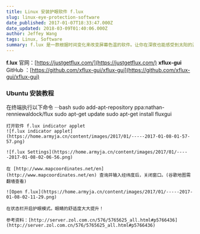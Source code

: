 ```yaml
---
title: Linux 安装护眼软件 f.lux
slug: linux-eye-protection-software
date_published: 2017-01-07T18:33:47.000Z
date_updated: 2018-03-09T01:40:06.000Z
author: Jeffey Wang
tags: Linux, Software
summary: f.lux 是一款根据时间变化来改变屏幕色温的软件。让你在深夜也能感受到太阳的温暖，顺便还有助于睡眠。
---
```


**f.lux** 官网：[https://justgetflux.com/](https://justgetflux.com/)
**xflux-gui** GitHub ：[https://github.com/xflux-gui/xflux-gui](https://github.com/xflux-gui/xflux-gui)

### Ubuntu 安装教程

在终端执行以下命令
···bash
sudo add-apt-repository ppa:nathan-renniewaldock/flux
sudo apt-get update
sudo apt-get install fluxgui

```
打开软件 f.lux indicator applet
![f.lux indicator applet](https://home.armyja.cn/content/images/2017/01/-----2017-01-08-01-57-57.png)

![f.lux Settings](https://home.armyja.cn/content/images/2017/01/-----2017-01-08-02-06-56.png)

在 [http://www.mapcoordinates.net/en](http://www.mapcoordinates.net/en) 查询并输入经纬度后，关闭窗口。(谷歌地图需翻墙查看)

![Open f.lux](https://home.armyja.cn/content/images/2017/01/-----2017-01-08-02-11-29.png)

在状态栏开启护眼模式。眼睛的舒适度大大提升！

参考资料：[http://server.zol.com.cn/576/5765625_all.html#p5766436](http://server.zol.com.cn/576/5765625_all.html#p5766436)
```
